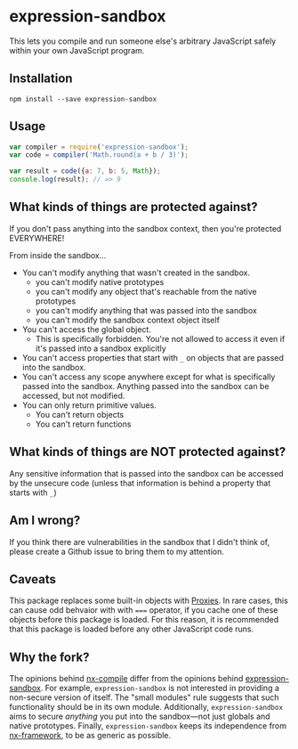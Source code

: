 # expression-sandbox
This lets you compile and run someone else's arbitrary JavaScript safely within your own JavaScript program.

## Installation
```
npm install --save expression-sandbox
```

## Usage
```js
var compiler = require('expression-sandbox');
var code = compiler('Math.round(a + b / 3)');

var result = code({a: 7, b: 5, Math});
console.log(result); // => 9
```

## What kinds of things are protected against?
If you don't pass anything into the sandbox context, then you're protected EVERYWHERE!

From inside the sandbox...
* You can't modify anything that wasn't created in the sandbox.
	* you can't modify native prototypes
	* you can't modify any object that's reachable from the native prototypes
	* you can't modify anything that was passed into the sandbox
	* you can't modify the sandbox context object itself
* You can't access the global object.
	* This is specifically forbidden. You're not allowed to access it even if it's passed into a sandbox explicitly
* You can't access properties that start with `_` on objects that are passed into the sandbox.
* You can't access any scope anywhere except for what is specifically passed into the sandbox. Anything passed into the sandbox can be accessed, but not modified.
* You can only return primitive values.
	* You can't return objects
	* You can't return functions

## What kinds of things are NOT protected against?

Any sensitive information that is passed into the sandbox can be accessed by the unsecure code (unless that information is behind a property that starts with `_`)

## Am I wrong?

If you think there are vulnerabilities in the sandbox that I didn't think of, please create a Github issue to bring them to my attention.

## Caveats

This package replaces some built-in objects with [Proxies](https://developer.mozilla.org/en-US/docs/Web/JavaScript/Reference/Global_Objects/Proxy). In rare cases, this can cause odd behvaior with with `===` operator, if you cache one of these objects before this package is loaded. For this reason, it is recommended that this package is loaded before any other JavaScript code runs.

## Why the fork?

The opinions behind [nx-compile](https://github.com/RisingStack/nx-compile) differ from the opinions behind [expression-sandbox](https://github.com/JoshuaWise/expression-sandbox). For example, `expression-sandbox` is not interested in providing a non-secure version of itself. The "small modules" rule suggests that such functionality should be in its own module. Additionally, `expression-sandbox` aims to secure *anything* you put into the sandbox—not just globals and native prototypes. Finally, `expression-sandbox` keeps its independence from [nx-framework](https://github.com/RisingStack/nx-framework), to be as generic as possible.


